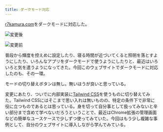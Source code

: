 ```yaml
---
title: ダークモード対応
---
```

[r7kamura.com](https://r7kamura.com/)をダークモードに対応した。

![](https://lh5.googleusercontent.com/q9OwDyU8CfgtVKdJvmHnFHB6ivHf-GP5fLxcmsiBIzEa2_smGkn_lJnCTlstIh6KGLto1TIUkWGdUnC_0AhXBa7U76qbtAitaOvsH4AY7wB-kVxSgwfwwg1FLYZWrgowhkKJhzmwXdU5iPKu4FJDJ0BuZ3JVtyCtTCkieomDXinaekgI1HkwkDt5 "変更後")

![](https://lh5.googleusercontent.com/6V9P6Fjlr82wOaDabeZYcLPwxoF5dJxDtgzBIXKzUgLtgb277spa3DelqaAMeJ7EP5rHD5Myd2-F8EvmZPyRteQMlcMaiJk3t6oe-b7T1EZnfa1Mw7RMS-92V-V-v5PwtUO7nd70K_gMOAvbb6Jxbvk41eBYAjKpA5YVjxSMnEWjgRV0SyZLlOTw "変更前")

普段から輝度を控えめに設定したり、寝る時間が近づいてくると照明を落とすようにしたり、いろんなアプリをダークモードで使うようにしたりと、最近はいろいろと気を遣うようになってきた。今回このウェブサイトでダークモードに対応したのも、その一環。

モードの切り替えボタンは無し。無いほうが良いと思っている。

変更にあたり、ついでに内部実装に[Tailwind CSS](https://tailwindcss.com/)を使うものに切り替えてみた。Tailwind CSSにはそこまで思い入れは無いものの、特定の条件下で非常に役に立つものであるとは思っている。身を切って自分事として扱ってみないと辛い部分まで含めて学べないだろうということで、最近はChrome拡張の管理画面などの簡単なユースケースで少しずつ使ってみていた。今回はもう少し複雑な事例として、自分のウェブサイトに導入しながら学んでみている。

